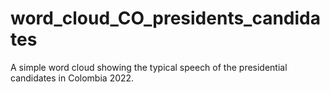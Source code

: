 # word_cloud_CO_presidents_candidates
A simple word cloud showing the typical speech of the presidential candidates in Colombia 2022.
